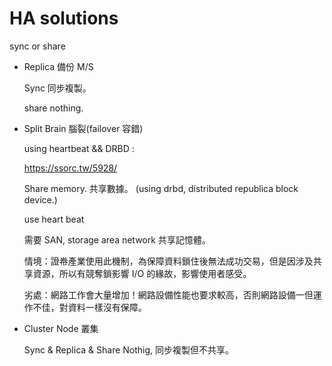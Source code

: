 # HA solutions
sync or share



* Replica 備份 M/S

    Sync 同步複製。

    share nothing.

* Split Brain 腦裂(failover 容錯)

    using heartbeat && DRBD :
    
    https://ssorc.tw/5928/

    Share memory. 共享數據。 (using drbd, distributed republica block device.)

    use heart beat

    需要 SAN, storage area network 共享記憶體。
    
    情境：證帣產業使用此機制，為保障資料鎖住後無法成功交易，但是因涉及共享資源，所以有競奪鎖影響 I/O 的緣故，影響使用者感受。
    
    劣處：網路工作會大量增加！網路設備性能也要求較高，否則網路設備一但運作不佳，對資料一樣沒有保障。

* Cluster Node 叢集

    Sync & Replica & Share Nothig, 同步複製但不共享。
    
   
